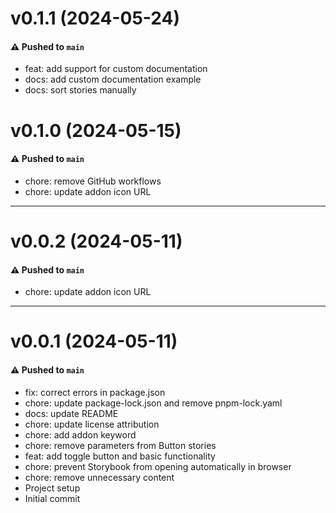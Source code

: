 # v0.1.1 (2024-05-24)

#### ⚠️ Pushed to `main`

- feat: add support for custom documentation
- docs: add custom documentation example
- docs: sort stories manually

# v0.1.0 (2024-05-15)

#### ⚠️ Pushed to `main`

- chore: remove GitHub workflows
- chore: update addon icon URL

---

# v0.0.2 (2024-05-11)

#### ⚠️ Pushed to `main`

- chore: update addon icon URL

---

# v0.0.1 (2024-05-11)

#### ⚠️ Pushed to `main`

- fix: correct errors in package.json
- chore: update package-lock.json and remove pnpm-lock.yaml
- docs: update README
- chore: update license attribution
- chore: add addon keyword
- chore: remove parameters from Button stories
- feat: add toggle button and basic functionality
- chore: prevent Storybook from opening automatically in browser
- chore: remove unnecessary content
- Project setup
- Initial commit
